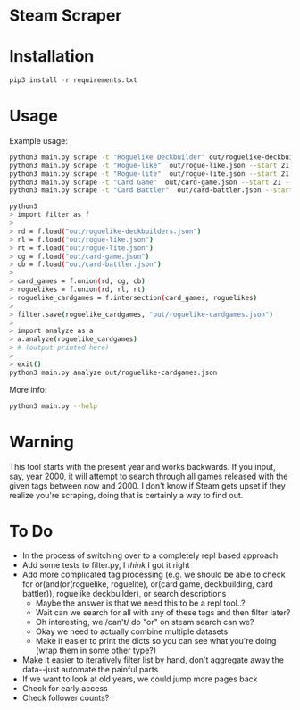 # Steam Scraper

# Installation

```py
pip3 install -r requirements.txt
```

# Usage

Example usage:
```sh
python3 main.py scrape -t "Roguelike Deckbuilder" out/roguelike-deckbuilders.json --start 21 --end 21
python3 main.py scrape -t "Rogue-like"  out/rogue-like.json --start 21 --end 21
python3 main.py scrape -t "Rogue-lite"  out/rogue-lite.json --start 21 --end 21
python3 main.py scrape -t "Card Game"  out/card-game.json --start 21 --end 21
python3 main.py scrape -t "Card Battler"  out/card-battler.json --start 21 --end 21

python3
> import filter as f
>
> rd = f.load("out/roguelike-deckbuilders.json")
> rl = f.load("out/rogue-like.json")
> rt = f.load("out/rogue-lite.json")
> cg = f.load("out/card-game.json")
> cb = f.load("out/card-battler.json")
>
> card_games = f.union(rd, cg, cb)
> roguelikes = f.union(rd, rl, rt)
> roguelike_cardgames = f.intersection(card_games, roguelikes)
> 
> filter.save(roguelike_cardgames, "out/roguelike-cardgames.json")
> 
> import analyze as a
> a.analyze(roguelike_cardgames)
> # (output printed here)
>
> exit()
python3 main.py analyze out/roguelike-cardgames.json
```

More info:
```sh
python3 main.py --help
```

# Warning

This tool starts with the present year and works backwards. If you input, say, year 2000, it will
attempt to search through all games released with the given tags between now and 2000. I don't know
if Steam gets upset if they realize you're scraping, doing that is certainly a way to find out.



# To Do
- In the process of switching over to a completely repl based approach
- Add some tests to filter.py, I *think* I got it right
- Add more complicated tag processing (e.g. we should be able to check for
  or(and(or(roguelike, roguelite), or(card game, deckbuilding, card battler)), roguelike deckbuilder),
  or search descriptions
	- Maybe the answer is that we need this to be a repl tool..?
	- Wait can we search for all with any of these tags and then filter later?
	- Oh interesting, we /can't/ do "or" on steam search can we?
	- Okay we need to actually combine multiple datasets
	- Make it easier to print the dicts so you can see what you're doing (wrap them in some other type?)
- Make it easier to iteratively filter list by hand, don't aggregate away the data--just automate
  the painful parts
- If we want to look at old years, we could jump more pages back
- Check for early access
- Check follower counts?